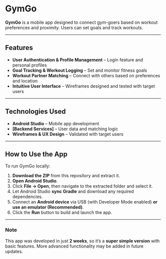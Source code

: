 # GymGo

**GymGo** is a mobile app designed to connect gym-goers based on workout preferences and proximity. Users can set goals and track workouts.

---

## Features

- **User Authentication & Profile Management** – Login feature and personal profiles  
- **Goal Tracking & Workout Logging** – Set and monitor fitness goals  
- **Workout Partner Matching** – Connect with others based on preferences and location  
- **Intuitive User Interface** – Wireframes designed and tested with target users  

---

## Technologies Used

- **Android Studio** – Mobile app development  
- **[Backend Services]** – User data and matching logic
- **Wireframes & UX Design** – Validated with target users  

---
## How to Use the App

To run GymGo locally:

1. **Download the ZIP** from this repository and extract it.  
2. **Open Android Studio**.  
3. Click **File → Open**, then navigate to the extracted folder and select it.  
4. Let Android Studio **sync Gradle** and download any required dependencies.  
5. Connect an **Android device** via USB (with Developer Mode enabled) **or use an emulator (Recommended)**.  
6. Click the **Run** button to build and launch the app.

---

### Note
This app was developed in just **2 weeks**, so it’s a **super simple version** with basic features. More advanced functionality may be added in future updates.
